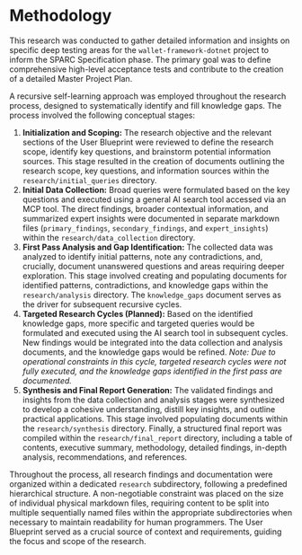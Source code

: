 # Methodology

This research was conducted to gather detailed information and insights on specific deep testing areas for the `wallet-framework-dotnet` project to inform the SPARC Specification phase. The primary goal was to define comprehensive high-level acceptance tests and contribute to the creation of a detailed Master Project Plan.

A recursive self-learning approach was employed throughout the research process, designed to systematically identify and fill knowledge gaps. The process involved the following conceptual stages:

1.  **Initialization and Scoping:** The research objective and the relevant sections of the User Blueprint were reviewed to define the research scope, identify key questions, and brainstorm potential information sources. This stage resulted in the creation of documents outlining the research scope, key questions, and information sources within the `research/initial_queries` directory.
2.  **Initial Data Collection:** Broad queries were formulated based on the key questions and executed using a general AI search tool accessed via an MCP tool. The direct findings, broader contextual information, and summarized expert insights were documented in separate markdown files (`primary_findings`, `secondary_findings`, and `expert_insights`) within the `research/data_collection` directory.
3.  **First Pass Analysis and Gap Identification:** The collected data was analyzed to identify initial patterns, note any contradictions, and, crucially, document unanswered questions and areas requiring deeper exploration. This stage involved creating and populating documents for identified patterns, contradictions, and knowledge gaps within the `research/analysis` directory. The `knowledge_gaps` document serves as the driver for subsequent recursive cycles.
4.  **Targeted Research Cycles (Planned):** Based on the identified knowledge gaps, more specific and targeted queries would be formulated and executed using the AI search tool in subsequent cycles. New findings would be integrated into the data collection and analysis documents, and the knowledge gaps would be refined. *Note: Due to operational constraints in this cycle, targeted research cycles were not fully executed, and the knowledge gaps identified in the first pass are documented.*
5.  **Synthesis and Final Report Generation:** The validated findings and insights from the data collection and analysis stages were synthesized to develop a cohesive understanding, distill key insights, and outline practical applications. This stage involved populating documents within the `research/synthesis` directory. Finally, a structured final report was compiled within the `research/final_report` directory, including a table of contents, executive summary, methodology, detailed findings, in-depth analysis, recommendations, and references.

Throughout the process, all research findings and documentation were organized within a dedicated `research` subdirectory, following a predefined hierarchical structure. A non-negotiable constraint was placed on the size of individual physical markdown files, requiring content to be split into multiple sequentially named files within the appropriate subdirectories when necessary to maintain readability for human programmers. The User Blueprint served as a crucial source of context and requirements, guiding the focus and scope of the research.
